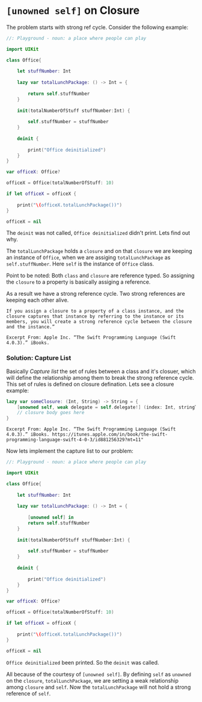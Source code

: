 # `[unowned self]` on Closure

The problem starts with strong ref cycle. Consider the following example:

```swift
//: Playground - noun: a place where people can play

import UIKit

class Office{
    
    let stuffNumber: Int
    
    lazy var totalLunchPackage: () -> Int = {
        
        return self.stuffNumber
    }
    
    init(totalNumberOfStuff stuffNumber:Int) {
        
        self.stuffNumber = stuffNumber
    }
    
    deinit {
        
        print("Office deinitialized")
    }
}

var officeX: Office?

officeX = Office(totalNumberOfStuff: 10)

if let officeX = officeX {
    
    print("\(officeX.totalLunchPackage())")
}

officeX = nil
```

The `deinit` was not called, `Office deinitialized` didn't print. Lets find out why. 

The `totalLunchPackage` holds a `closure` and on that `closure` we are keeping an instance of `Office`, when we are assiging `totalLunchPackage` as `self.stuffNumber`. Here `self` is the instance of `Office` class.

Point to be noted: Both `class` and `closure` are reference typed. So assigning the `closure` to a property is basically assiging a reference.

As a result we have a strong reference cycle. Two strong references are keeping each other alive. 

```
If you assign a closure to a property of a class instance, and the closure captures that instance by referring to the instance or its members, you will create a strong reference cycle between the closure and the instance.”

Excerpt From: Apple Inc. “The Swift Programming Language (Swift 4.0.3).” iBooks. 
```

### Solution: Capture List
Basically *Capture list* the set of rules between a class and it's closuer, which will define the relationship among them to break the strong reference cycle. This set of rules is defined on closure defination. Lets see a closure example:
```swift
lazy var someClosure: (Int, String) -> String = {
    [unowned self, weak delegate = self.delegate!] (index: Int, stringToProcess: String) -> String in
    // closure body goes here
}
```
```
Excerpt From: Apple Inc. “The Swift Programming Language (Swift 4.0.3).” iBooks. https://itunes.apple.com/in/book/the-swift-programming-language-swift-4-0-3/id881256329?mt=11"
```

Now lets implement the capture list to our problem:
```swift
//: Playground - noun: a place where people can play

import UIKit

class Office{
    
    let stuffNumber: Int
    
    lazy var totalLunchPackage: () -> Int = {
        
        [unowned self] in
        return self.stuffNumber
    }
    
    init(totalNumberOfStuff stuffNumber:Int) {
        
        self.stuffNumber = stuffNumber
    }
    
    deinit {
        
        print("Office deinitialized")
    }
}

var officeX: Office?

officeX = Office(totalNumberOfStuff: 10)

if let officeX = officeX {
    
    print("\(officeX.totalLunchPackage())")
}

officeX = nil
```
`Office deinitialized` been printed. So the `deinit` was called.

All because of the courtesy of `[unowned self]`. By defining `self` as `unowned` on the `closure`, `totalLunchPackage`, we are setting a weak relationship among `closure` and `self`. Now the `totalLunchPackage` will not hold a strong reference of `self`. 
